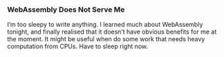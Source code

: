 ### WebAssembly Does Not Serve Me
I’m too sleepy to write anything. I learned much about WebAssembly tonight, and finally realised that it doesn’t have obvious benefits for me at the moment. It might be useful when do some work that needs heavy computation from CPUs. Have to sleep right now.
